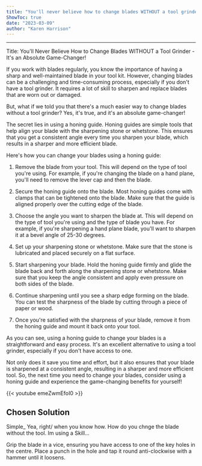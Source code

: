 ```yaml
---
title: "You'll never believe how to change blades WITHOUT a tool grinder - it's an absolute game-changer!"
ShowToc: true 
date: "2023-03-09"
author: "Karen Harrison"
---
```

*****
Title: You'll Never Believe How to Change Blades WITHOUT a Tool Grinder - It's an Absolute Game-Changer!

If you work with blades regularly, you know the importance of having a sharp and well-maintained blade in your tool kit. However, changing blades can be a challenging and time-consuming process, especially if you don't have a tool grinder. It requires a lot of skill to sharpen and replace blades that are worn out or damaged.

But, what if we told you that there's a much easier way to change blades without a tool grinder? Yes, it's true, and it's an absolute game-changer!

The secret lies in using a honing guide. Honing guides are simple tools that help align your blade with the sharpening stone or whetstone. This ensures that you get a consistent angle every time you sharpen your blade, which results in a sharper and more efficient blade.

Here's how you can change your blades using a honing guide:

1. Remove the blade from your tool. This will depend on the type of tool you're using. For example, if you're changing the blade on a hand plane, you'll need to remove the lever cap and then the blade.

2. Secure the honing guide onto the blade. Most honing guides come with clamps that can be tightened onto the blade. Make sure that the guide is aligned properly over the cutting edge of the blade.

3. Choose the angle you want to sharpen the blade at. This will depend on the type of tool you're using and the type of blade you have. For example, if you're sharpening a hand plane blade, you'll want to sharpen it at a bevel angle of 25-30 degrees.

4. Set up your sharpening stone or whetstone. Make sure that the stone is lubricated and placed securely on a flat surface.

5. Start sharpening your blade. Hold the honing guide firmly and glide the blade back and forth along the sharpening stone or whetstone. Make sure that you keep the angle consistent and apply even pressure on both sides of the blade.

6. Continue sharpening until you see a sharp edge forming on the blade. You can test the sharpness of the blade by cutting through a piece of paper or wood.

7. Once you're satisfied with the sharpness of your blade, remove it from the honing guide and mount it back onto your tool.

As you can see, using a honing guide to change your blades is a straightforward and easy process. It's an excellent alternative to using a tool grinder, especially if you don't have access to one.

Not only does it save you time and effort, but it also ensures that your blade is sharpened at a consistent angle, resulting in a sharper and more efficient tool. So, the next time you need to change your blades, consider using a honing guide and experience the game-changing benefits for yourself!

{{< youtube emeZwmEfoI0 >}} 



## Chosen Solution
 Simple_ Yea, right/ when you know how.
How do you chnge the blade without the tool. Im using a Skill…

 Grip the blade in a vice, ensuring you have access to one of the key holes in the centre.  Place a punch in the hole and tap it round anti-clockwise with a hammer until it loosens.




